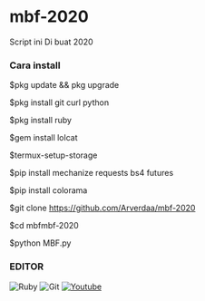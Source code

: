 # mbf-2020

Script ini Di buat 2020

### Cara install

$pkg update && pkg upgrade

$pkg install git curl python

$pkg install ruby

$gem install lolcat

$termux-setup-storage

$pip install mechanize requests bs4 futures

$pip install colorama

$git clone https://github.com/Arverdaa/mbf-2020

$cd mbfmbf-2020

$python MBF.py

### EDITOR

![Ruby](https://img.shields.io/badge/ruby-%23CC342D.svg?style=for-the-badge&logo=ruby&logoColor=white)
![Git](https://img.shields.io/badge/git-%23F05033.svg?style=for-the-badge&logo=git&logoColor=white)
[![Youtube](https://img.shields.io/badge/Youtube-Luciver28--Gaming-red?style=for-the-badge&logo=youtube)](https://youtube.com/@luciver28gaming)
